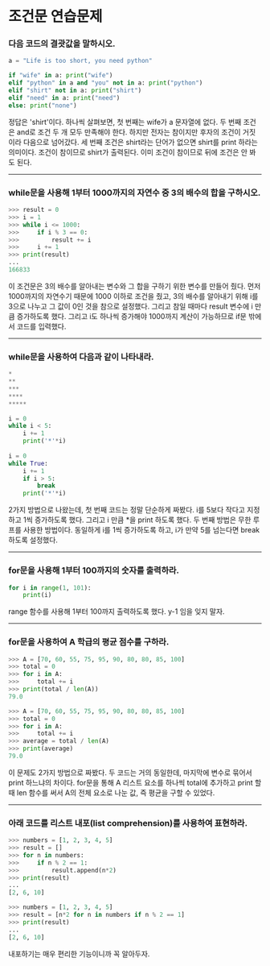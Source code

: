 # 조건문 연습문제



### 다음 코드의 결괏값을 말하시오.

```python
a = "Life is too short, you need python"

if "wife" in a: print("wife")
elif "python" in a and "you" not in a: print("python")
elif "shirt" not in a: print("shirt")
elif "need" in a: print("need")
else: print("none")
```

 정답은 'shirt'이다. 하나씩 살펴보면, 첫 번째는 wife가 a 문자열에 없다. 두 번째 조건은 and로 조건 두 개 모두 만족해야 한다. 하지만 전자는 참이지만 후자의 조건이 거짓이라 다음으로 넘어갔다. 세 번째 조건은 shirt라는 단어가 없으면 shirt를 print 하라는 의미이다. 조건이 참이므로 shirt가 출력된다. 이미 조건이 참이므로 뒤에 조건은 안 봐도 된다.



---



### while문을 사용해 1부터 1000까지의 자연수 중 3의 배수의 합을 구하시오.

```python
>>> result = 0
>>> i = 1
>>> while i <= 1000:
>>>     if i % 3 == 0:
>>>         result += i
>>>     i += 1
>>> print(result)
...
166833
```

 이 조건문은 3의 배수를 알아내는 변수와 그 합을 구하기 위한 변수를 만들어 줬다. 먼저 1000까지의 자연수기 때문에 1000 이하로 조건을 줬고, 3의 배수를 알아내기 위해 i를 3으로 나누고 그 값이 0인 것을 참으로 설정했다. 그리고 참일 때마다 result 변수에 i 만큼 증가하도록 했다. 그리고 i도 하나씩 증가해야 1000까지 계산이 가능하므로 if문 밖에서 코드를 입력했다.



---



### while문을 사용하여 다음과 같이 나타내라.

```python
*
**
***
****
*****
```



```python
i = 0
while i < 5:
    i += 1
    print('*'*i)
    
i = 0
while True:
    i += 1
    if i > 5:
        break
    print('*'*i)
```

 2가지 방법으로 나왔는데, 첫 번째 코드는 정말 단순하게 짜봤다. i를 5보다 작다고 지정하고 1씩 증가하도록 했다. 그리고 i 만큼 *을 print 하도록 했다. 두 번째 방법은 무한 루프를 사용한 방법이다. 동일하게 i를 1씩 증가하도록 하고, i가 만약 5를 넘는다면 break 하도록 설정했다.



---



### for문을 사용해 1부터 100까지의 숫자를 출력하라.

```python
for i in range(1, 101):
    print(i)
```

 range 함수를 사용해 1부터 100까지 출력하도록 했다. y-1 임을 잊지 말자.



---



### for문을 사용하여 A 학급의 평균 점수를 구하라.

```python
>>> A = [70, 60, 55, 75, 95, 90, 80, 80, 85, 100]
>>> total = 0
>>> for i in A:
>>>     total += i
>>> print(total / len(A))
79.0

>>> A = [70, 60, 55, 75, 95, 90, 80, 80, 85, 100]
>>> total = 0
>>> for i in A:
>>>     total += i
>>> average = total / len(A)
>>> print(average)
79.0
```

 이 문제도 2가지 방법으로 짜봤다. 두 코드는 거의 동일한데, 마지막에 변수로 묶어서 print 하느냐의 차이다. for문을 통해 A 리스트 요소를 하나씩 total에 추가하고 print 할 때 len 함수를 써서 A의 전체 요소로 나눈 값, 즉 평균을 구할 수 있었다.



---



### 아래 코드를 리스트 내포(list comprehension)를 사용하여 표현하라.

```python
>>> numbers = [1, 2, 3, 4, 5]
>>> result = []
>>> for n in numbers:
>>>     if n % 2 == 1:
>>>         result.append(n*2)
>>> print(result) 
...
[2, 6, 10]
```



```python
>>> numbers = [1, 2, 3, 4, 5]
>>> result = [n*2 for n in numbers if n % 2 == 1]
>>> print(result)
...
[2, 6, 10]
```

 내포하기는 매우 편리한 기능이니까 꼭 알아두자.